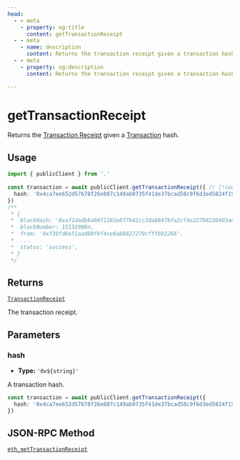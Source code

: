 ```yaml
---
head:
  - - meta
    - property: og:title
      content: getTransactionReceipt
  - - meta
    - name: description
      content: Returns the transaction receipt given a transaction hash.
  - - meta
    - property: og:description
      content: Returns the transaction receipt given a transaction hash.

---
```


# getTransactionReceipt

Returns the [Transaction Receipt](/docs/glossary/terms#transaction-receipt) given a [Transaction](/docs/glossary/terms#transaction) hash.

## Usage

```ts
import { publicClient } from '.'
 
const transaction = await publicClient.getTransactionReceipt({ // [!code focus:99]
  hash: '0x4ca7ee652d57678f26e887c149ab0735f41de37bcad58c9f6d3ed5824f15b74d'
})
/**
 * {
 *  blockHash: '0xaf1dadb8a98f1282e8f7b42cc3da8847bfa2cf4e227b8220403ae642e1173088',
 *  blockNumber: 15132008n,
 *  from: '0xf39fd6e51aad88f6f4ce6ab8827279cfffb92266',
 *  ...
 *  status: 'success',
 * }
 */
```

## Returns

[`TransactionReceipt`](/docs/glossary/types#transaction-receipt)

The transaction receipt.

## Parameters

### hash

- **Type:** `'0x${string}'`

A transaction hash.

```ts
const transaction = await publicClient.getTransactionReceipt({
  hash: '0x4ca7ee652d57678f26e887c149ab0735f41de37bcad58c9f6d3ed5824f15b74d' // [!code focus]
})
```

## JSON-RPC Method

[`eth_getTransactionReceipt`](https://ethereum.org/en/developers/docs/apis/json-rpc/#eth_getTransactionReceipt)